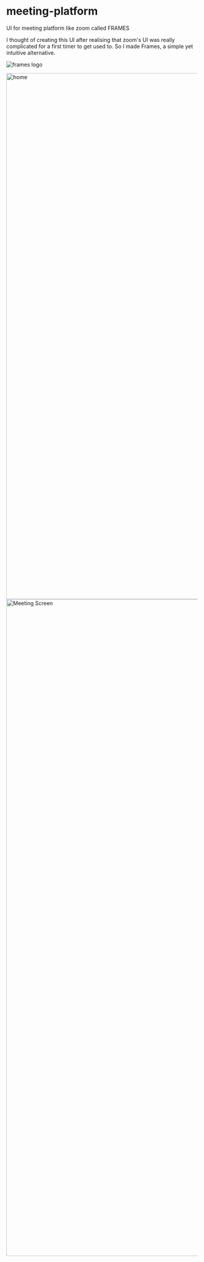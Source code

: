 # meeting-platform
UI for meeting platform like zoom called FRAMES

I thought of creating this UI after realising that zoom's UI was really complicated for a first timer to get used to. So I made Frames, a simple yet intuitive alternative.


![frames logo](https://github.com/user-attachments/assets/36458020-a944-46b5-b367-873d9fb8b341)

<img width="1384" alt="home" src="https://github.com/user-attachments/assets/216ce8f3-acf2-4c88-a70d-5d2f590069d2" />

<img width="1728" alt="Meeting Screen" src="https://github.com/user-attachments/assets/10a77e19-ef1d-46ad-8f2c-794d8eff978e" />
